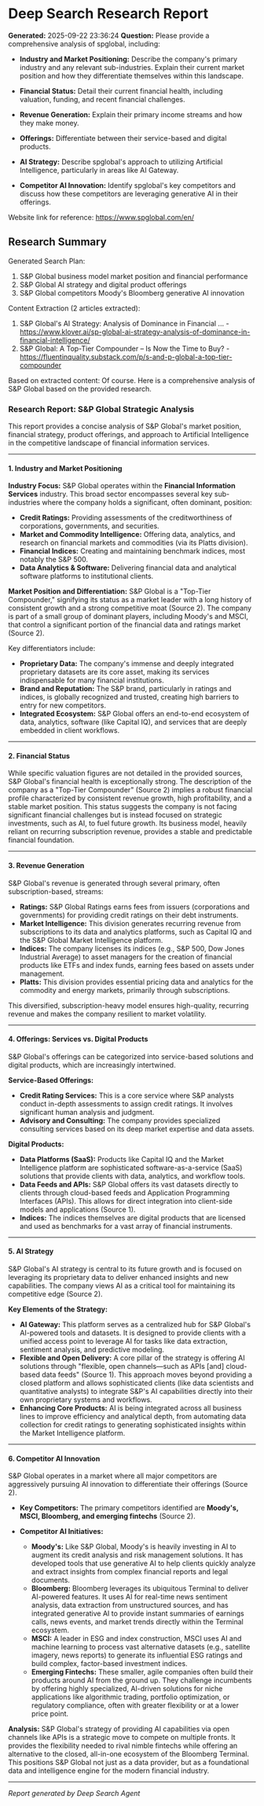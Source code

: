 # Deep Search Research Report

**Generated:** 2025-09-22 23:36:24
**Question:** Please provide a comprehensive analysis of spglobal, including:

* **Industry and Market Positioning:** Describe the company's primary industry and any relevant sub-industries. Explain their current market position and how they differentiate themselves within this landscape.

* **Financial Status:** Detail their current financial health, including valuation, funding, and recent financial challenges.

* **Revenue Generation:** Explain their primary income streams and how they make money.

* **Offerings:** Differentiate between their service-based and digital products.

* **AI Strategy:** Describe spglobal's approach to utilizing Artificial Intelligence, particularly in areas like AI Gateway.

* **Competitor AI Innovation:** Identify spglobal's key competitors and discuss how these competitors are leveraging generative AI in their offerings.

Website link for reference: https://www.spglobal.com/en/

## Research Summary


Generated Search Plan:
1. S&P Global business model market position and financial performance
2. S&P Global AI strategy and digital product offerings
3. S&P Global competitors Moody's Bloomberg generative AI innovation

Content Extraction (2 articles extracted):
1. S&P Global's AI Strategy: Analysis of Dominance in Financial ... - https://www.klover.ai/sp-global-ai-strategy-analysis-of-dominance-in-financial-intelligence/
2. S&P Global: A Top-Tier Compounder – Is Now the Time to Buy? - https://fluentinquality.substack.com/p/s-and-p-global-a-top-tier-compounder

Based on extracted content:
Of course. Here is a comprehensive analysis of S&P Global based on the provided research.

### **Research Report: S&P Global Strategic Analysis**

This report provides a concise analysis of S&P Global's market position, financial strategy, product offerings, and approach to Artificial Intelligence in the competitive landscape of financial information services.

---

#### **1. Industry and Market Positioning**

**Industry Focus:** S&P Global operates within the **Financial Information Services** industry. This broad sector encompasses several key sub-industries where the company holds a significant, often dominant, position:
*   **Credit Ratings:** Providing assessments of the creditworthiness of corporations, governments, and securities.
*   **Market and Commodity Intelligence:** Offering data, analytics, and research on financial markets and commodities (via its Platts division).
*   **Financial Indices:** Creating and maintaining benchmark indices, most notably the S&P 500.
*   **Data Analytics & Software:** Delivering financial data and analytical software platforms to institutional clients.

**Market Position and Differentiation:**
S&P Global is a "Top-Tier Compounder," signifying its status as a market leader with a long history of consistent growth and a strong competitive moat (Source 2). The company is part of a small group of dominant players, including Moody's and MSCI, that control a significant portion of the financial data and ratings market (Source 2).

Key differentiators include:
*   **Proprietary Data:** The company's immense and deeply integrated proprietary datasets are its core asset, making its services indispensable for many financial institutions.
*   **Brand and Reputation:** The S&P brand, particularly in ratings and indices, is globally recognized and trusted, creating high barriers to entry for new competitors.
*   **Integrated Ecosystem:** S&P Global offers an end-to-end ecosystem of data, analytics, software (like Capital IQ), and services that are deeply embedded in client workflows.

---

#### **2. Financial Status**

While specific valuation figures are not detailed in the provided sources, S&P Global's financial health is exceptionally strong. The description of the company as a "Top-Tier Compounder" (Source 2) implies a robust financial profile characterized by consistent revenue growth, high profitability, and a stable market position. This status suggests the company is not facing significant financial challenges but is instead focused on strategic investments, such as AI, to fuel future growth. Its business model, heavily reliant on recurring subscription revenue, provides a stable and predictable financial foundation.

---

#### **3. Revenue Generation**

S&P Global's revenue is generated through several primary, often subscription-based, streams:

*   **Ratings:** S&P Global Ratings earns fees from issuers (corporations and governments) for providing credit ratings on their debt instruments.
*   **Market Intelligence:** This division generates recurring revenue from subscriptions to its data and analytics platforms, such as Capital IQ and the S&P Global Market Intelligence platform.
*   **Indices:** The company licenses its indices (e.g., S&P 500, Dow Jones Industrial Average) to asset managers for the creation of financial products like ETFs and index funds, earning fees based on assets under management.
*   **Platts:** This division provides essential pricing data and analytics for the commodity and energy markets, primarily through subscriptions.

This diversified, subscription-heavy model ensures high-quality, recurring revenue and makes the company resilient to market volatility.

---

#### **4. Offerings: Services vs. Digital Products**

S&P Global's offerings can be categorized into service-based solutions and digital products, which are increasingly intertwined.

**Service-Based Offerings:**
*   **Credit Rating Services:** This is a core service where S&P analysts conduct in-depth assessments to assign credit ratings. It involves significant human analysis and judgment.
*   **Advisory and Consulting:** The company provides specialized consulting services based on its deep market expertise and data assets.

**Digital Products:**
*   **Data Platforms (SaaS):** Products like Capital IQ and the Market Intelligence platform are sophisticated software-as-a-service (SaaS) solutions that provide clients with data, analytics, and workflow tools.
*   **Data Feeds and APIs:** S&P Global offers its vast datasets directly to clients through cloud-based feeds and Application Programming Interfaces (APIs). This allows for direct integration into client-side models and applications (Source 1).
*   **Indices:** The indices themselves are digital products that are licensed and used as benchmarks for a vast array of financial instruments.

---

#### **5. AI Strategy**

S&P Global's AI strategy is central to its future growth and is focused on leveraging its proprietary data to deliver enhanced insights and new capabilities. The company views AI as a critical tool for maintaining its competitive edge (Source 2).

**Key Elements of the Strategy:**
*   **AI Gateway:** This platform serves as a centralized hub for S&P Global's AI-powered tools and datasets. It is designed to provide clients with a unified access point to leverage AI for tasks like data extraction, sentiment analysis, and predictive modeling.
*   **Flexible and Open Delivery:** A core pillar of the strategy is offering AI solutions through "flexible, open channels—such as APIs [and] cloud-based data feeds" (Source 1). This approach moves beyond providing a closed platform and allows sophisticated clients (like data scientists and quantitative analysts) to integrate S&P's AI capabilities directly into their own proprietary systems and workflows.
*   **Enhancing Core Products:** AI is being integrated across all business lines to improve efficiency and analytical depth, from automating data collection for credit ratings to generating sophisticated insights within the Market Intelligence platform.

---

#### **6. Competitor AI Innovation**

S&P Global operates in a market where all major competitors are aggressively pursuing AI innovation to differentiate their offerings (Source 2).

*   **Key Competitors:** The primary competitors identified are **Moody's, MSCI, Bloomberg, and emerging fintechs** (Source 2).

*   **Competitor AI Initiatives:**
    *   **Moody's:** Like S&P Global, Moody's is heavily investing in AI to augment its credit analysis and risk management solutions. It has developed tools that use generative AI to help clients quickly analyze and extract insights from complex financial reports and legal documents.
    *   **Bloomberg:** Bloomberg leverages its ubiquitous Terminal to deliver AI-powered features. It uses AI for real-time news sentiment analysis, data extraction from unstructured sources, and has integrated generative AI to provide instant summaries of earnings calls, news events, and market trends directly within the Terminal ecosystem.
    *   **MSCI:** A leader in ESG and index construction, MSCI uses AI and machine learning to process vast alternative datasets (e.g., satellite imagery, news reports) to generate its influential ESG ratings and build complex, factor-based investment indices.
    *   **Emerging Fintechs:** These smaller, agile companies often build their products around AI from the ground up. They challenge incumbents by offering highly specialized, AI-driven solutions for niche applications like algorithmic trading, portfolio optimization, or regulatory compliance, often with greater flexibility or at a lower price point.

**Analysis:** S&P Global's strategy of providing AI capabilities via open channels like APIs is a strategic move to compete on multiple fronts. It provides the flexibility needed to rival nimble fintechs while offering an alternative to the closed, all-in-one ecosystem of the Bloomberg Terminal. This positions S&P Global not just as a data provider, but as a foundational data and intelligence engine for the modern financial industry.

---
*Report generated by Deep Search Agent*
